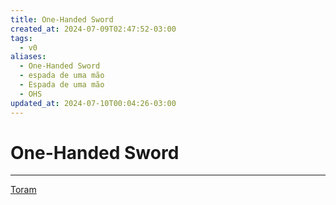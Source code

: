 ```yaml
---
title: One-Handed Sword
created_at: 2024-07-09T02:47:52-03:00
tags:
  - v0
aliases:
  - One-Handed Sword
  - espada de uma mão
  - Espada de uma mão
  - OHS
updated_at: 2024-07-10T00:04:26-03:00
---
```

# One-Handed Sword
---

[Toram](_draft/2024/07/2024-07-06-Toram.md)